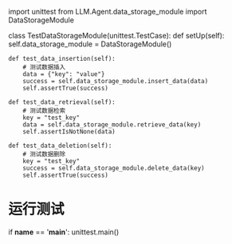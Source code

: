 import unittest
from LLM.Agent.data_storage_module import DataStorageModule

class TestDataStorageModule(unittest.TestCase):
    def setUp(self):
        self.data_storage_module = DataStorageModule()

    def test_data_insertion(self):
        # 测试数据插入
        data = {"key": "value"}
        success = self.data_storage_module.insert_data(data)
        self.assertTrue(success)

    def test_data_retrieval(self):
        # 测试数据检索
        key = "test_key"
        data = self.data_storage_module.retrieve_data(key)
        self.assertIsNotNone(data)

    def test_data_deletion(self):
        # 测试数据删除
        key = "test_key"
        success = self.data_storage_module.delete_data(key)
        self.assertTrue(success)

# 运行测试
if __name__ == '__main__':
    unittest.main()
